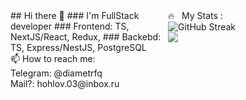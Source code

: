 <head>
  <style type="text/css">
    .body{
        display: grid;
        grid-template-columns: 1fr 1fr;
    }
  </style>
</head>
<body>
  <div class="body">
    <div class="me">
      ## Hi there 👋
      ### I'm FullStack developer
      ### Frontend: TS, NextJS/React, Redux, 
      ### Backebd: TS, Express/NestJS, PostgreSQL
    </div>
    <div class="stat">
      🔥 &nbsp; My Stats :<br>
      <img src="https://streak-stats.demolab.com?user=DiametrFQ&theme=github-dark-blue&border_radius=6&card_width=300&type=png" alt="GitHub Streak"/><br>
      <img src="https://github-readme-stats.vercel.app/api/top-langs/?username=DiametrFQ&layout=donut-vertical"/><br>
    </div>
  </div>
</body>
📫 How to reach me:<br>
Telegram: @diametrfq<br>
Mail?: hohlov.03@inbox.ru
